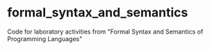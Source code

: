 # formal_syntax_and_semantics
Code for laboratory activities from "Formal Syntax and Semantics of Programming Languages"

